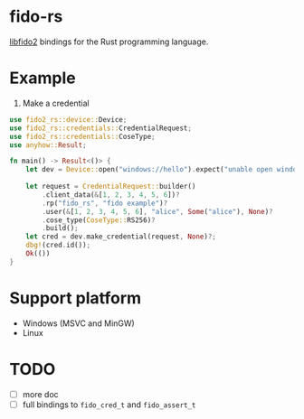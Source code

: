 # fido-rs

[libfido2](https://github.com/Yubico/libfido2) bindings for the Rust programming language.

# Example

1. Make a credential
```rust
use fido2_rs::device::Device;
use fido2_rs::credentials::CredentialRequest;
use fido2_rs::credentials::CoseType;
use anyhow::Result;

fn main() -> Result<()> {
    let dev = Device::open("windows://hello").expect("unable open windows hello");
 
    let request = CredentialRequest::builder()
        .client_data(&[1, 2, 3, 4, 5, 6])?
        .rp("fido_rs", "fido example")?
        .user(&[1, 2, 3, 4, 5, 6], "alice", Some("alice"), None)?
        .cose_type(CoseType::RS256)?
        .build();
    let cred = dev.make_credential(request, None)?;
    dbg!(cred.id());
    Ok(())
}
```

# Support platform
* Windows (MSVC and MinGW)
* Linux

# TODO

* [ ] more doc
* [ ] full bindings to `fido_cred_t` and `fido_assert_t`